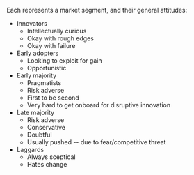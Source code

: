 <!-- ch2:p29: Adoption Lifecycle -->
Each represents a market segment, and their general attitudes:

* Innovators
  * Intellectually curious
  * Okay with rough edges 
  * Okay with failure
* Early adopters
  * Looking to exploit for gain
  * Opportunistic
* Early majority
  * Pragmatists
  * Risk adverse
  * First to be second
  * Very hard to get onboard for disruptive innovation
* Late majority
  * Risk adverse
  * Conservative
  * Doubtful
  * Usually pushed -- due to fear/competitive threat
* Laggards
  * Always sceptical
  * Hates change
